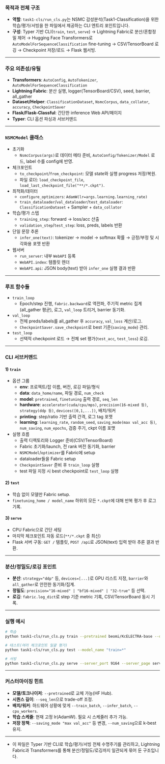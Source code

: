 ### 목적과 전체 구조
- **역할**: `task1-cls/run_cls.py`는 NSMC 감성분석(Task1-Classification)을 위한 학습/평가/서빙을 한 파일에서 제공하는 CLI 엔트리 포인트입니다.  
- **구성**: Typer 기반 CLI(`train`, `test`, `serve`) → Lightning Fabric로 분산/혼합정밀 제어 → Hugging Face Transformers로 `AutoModelForSequenceClassification` fine-tuning → CSV/TensorBoard 로깅 → Checkpoint 저장/로드 → Flask 웹서빙.  

---

### 주요 의존성/유틸
- **Transformers**: `AutoConfig`, `AutoTokenizer`, `AutoModelForSequenceClassification`
- **Lightning Fabric**: 분산 실행, logger(TensorBoard/CSV), seed, barrier, all_gather
- **Dataset/Helper**: `ClassificationDataset`, `NsmcCorpus`, `data_collator`, `accuracy`, `CheckpointSaver`
- **Flask/Flask-Classful**: 간단한 inference Web API/페이지
- **Typer**: CLI 옵션 파싱과 서브커맨드

---

### `NSMCModel` 클래스
- 초기화
  - `NsmcCorpus(args)`로 데이터 메타 준비, `AutoConfig/Tokenizer/Model` 로드, label 수를 config에 반영.
- 체크포인트
  - `to_checkpoint`/`from_checkpoint`: 모델 state와 실행 progress 저장/복원.
  - 파일 로더: `load_checkpoint_file`, `load_last_checkpoint_file("**/*.ckpt")`.
- 최적화/데이터
  - `configure_optimizers`: `AdamW(lr=args.learning.learning_rate)`
  - `train_dataloader`/`val_dataloader`/`test_dataloader`: `ClassificationDataset` + Sampler + `data_collator`
- 학습/평가 스텝
  - `training_step`: forward → loss/acc 산출
  - `validation_step`/`test_step`: loss, preds, labels 반환
- 단일 문장 추론
  - `infer_one(text)`: tokenizer → model → softmax 확률 → 긍정/부정 및 시각화용 포맷 반환
- 웹서버
  - `run_server`: 내부 `WebAPI` 등록
  - `WebAPI.index`: 템플릿 렌더
  - `WebAPI.api`: JSON body(text) 받아 `infer_one` 실행 결과 반환

---

### 루프 함수들
- `train_loop`
  - Epoch/step 진행, `fabric.backward`로 역전파, 주기적 metric 집계(all_gather 평균), 로그, `val_loop` 트리거, barrier 동기화.
- `val_loop`
  - 전체 preds/labels를 all_gather 후 `accuracy`, `val_loss` 계산/로그.
  - `CheckpointSaver.save_checkpoint`로 best 기준(`saving_mode`) 관리.
- `test_loop`
  - 선택적 checkpoint 로드 → 전체 set 평가(`test_acc`, `test_loss`) 로깅.

---

### CLI 서브커맨드

#### 1) `train`
- 옵션 그룹
  - **env**: 프로젝트/잡 이름, 버전, 로깅 파일/형식
  - **data**: `data_home/name`, 파일 경로, `num_check`
  - **model**: `pretrained`, `finetuning` 출력 경로, `seq_len`
  - **hardware**: `accelerator(cuda/cpu/mps)`, `precision(16-mixed 등)`, `strategy(ddp 등)`, `devices([0,1,...])`, 배치/워커
  - **printing**: step/ratio 기반 출력 간격, 로그 tag 포맷
  - **learning**: `learning_rate`, `random_seed`, `saving_mode(max val_acc 등)`, `num_saving`, `num_epochs`, 검증 주기, ckpt 이름 포맷
- 실행 흐름
  - 출력 디렉토리와 Logger 준비(CSV/TensorBoard)
  - Fabric 초기화/launch, 전 rank 버전 동기화, barrier
  - `NSMCModel`/`optimizer`를 Fabric에 setup
  - dataloader들을 Fabric setup
  - `CheckpointSaver` 준비 후 `train_loop` 실행
  - test 파일 지정 시 best checkpoint로 `test_loop` 실행

#### 2) `test`
- 학습 없이 모델만 Fabric setup.
- `finetuning_home / model_name` 하위의 모든 `*.ckpt`에 대해 반복 평가 후 로그 기록.

#### 3) `serve`
- CPU Fabric으로 간단 세팅
- 마지막 체크포인트 자동 로드(`**/*.ckpt` 중 최신)
- Flask 서버 구동: `GET /` 템플릿, `POST /api`로 JSON(text) 입력 받아 추론 결과 반환.

---

### 분산/정밀도/로깅 포인트
- **분산**: `strategy="ddp"` 등, `devices=[...]`로 GPU 리스트 지정, `barrier`와 `all_gather`로 안전한 동기화/집계.
- **정밀도**: `precision="16-mixed" | "bf16-mixed" | "32-true"` 등 선택.
- **로깅**: `fabric.log_dict`로 step 기준 metric 기록, CSV/TensorBoard 동시 기록.

---

### 실행 예시
```bash
# 학습
python task1-cls/run_cls.py train --pretrained beomi/KcELECTRA-base --data_home data --data_name nsmc --num_epochs 3 --strategy ddp --device [0,1]

# 테스트(여러 체크포인트 일괄 평가)
python task1-cls/run_cls.py test --model_name "train=*"

# 서빙
python task1-cls/run_cls.py serve --server_port 9164 --server_page serve_cls.html
```

---

### 커스터마이징 힌트
- **모델/토크나이저**: `--pretrained`로 교체 가능(HF Hub).
- **시퀀스 길이**: `--seq_len`으로 trade-off 조정.
- **배치/워커**: 하드웨어 상황에 맞게 `--train_batch`, `--infer_batch`, `--cpu_workers`.
- **학습 스케줄**: 현재 고정 lr(AdamW). 필요 시 스케줄러 추가 가능.
- **저장 정책**: `--saving_mode "max val_acc"` 등 변경, `--num_saving`으로 k-best 유지.

---

- 이 파일은 Typer 기반 CLI로 학습/평가/서빙 전체 수명주기를 관리하고, Lightning Fabric과 Transformers를 통해 분산/정밀도/로깅까지 일관되게 묶어 둔 구조입니다.